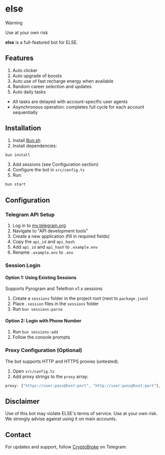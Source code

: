 # else

> [!WARNING]
> Use at your own risk

**else** is a full-featured bot for ELSE.

## Features

1. Auto clicker
2. Auto upgrade of boosts
3. Auto use of fast recharge energy when available
4. Random career selection and updates
5. Auto daily tasks

* All tasks are delayed with account-specific user agents
* Asynchronous operation: completes full cycle for each account sequentially



## Installation

1. Install [Bun.sh](https://bun.sh)
2. Install dependencies:

```bash
bun install
```

3. Add sessions (see Configuration section)
4. Configure the bot in `src/config.ts`
5. Run:

```bash
bun start
```

## Configuration

### Telegram API Setup

1. Log in to [my.telegram.org](https://my.telegram.org)
2. Navigate to "API development tools"
3. Create a new application (fill in required fields)
4. Copy the `api_id` and `api_hash`
5. Add `api_id` and `api_hash` to `.example.env`
6. Rename `.example.env` to `.env`

### Session Login

#### Option 1: Using Existing Sessions

Supports Pyrogram and Telethon v1.x sessions

1. Create a `sessions` folder in the project root (next to `package.json`)
2. Place `.session` files in the `sessions` folder
3. Run `bun sessions:parse`

#### Option 2: Login with Phone Number

1. Run `bun sessions:add`
2. Follow the console prompts

### Proxy Configuration (Optional)

The bot supports HTTP and HTTPS proxies (untested).

1. Open `src/config.ts`
2. Add proxy strings to the `proxy` array:

```ts
proxy: ["https://user:pass@host:port", "http://user:pass@host:port"],
```

## Disclaimer

Use of this bot may violate ELSE's terms of service. Use at your own risk. We strongly advise against using it on main accounts.

## Contact

For updates and support, follow [CryptoBroke](https://t.me/degen_broke) on Telegram.
